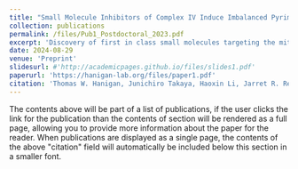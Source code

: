 ```yaml
---
title: "Small Molecule Inhibitors of Complex IV Induce Imbalanced Pyrimidine Expansion in OXA1L Variant Cells"
collection: publications
permalink: /files/Pub1_Postdoctoral_2023.pdf
excerpt: 'Discovery of first in class small molecules targeting the mitochondrial insertase OXA1L, and characterization of a common genetic vulnerability mediating selective lethality in non-small cell lung cancer.'
date: 2024-08-29
venue: 'Preprint'
slidesurl: #'http://academicpages.github.io/files/slides1.pdf'
paperurl: 'https://hanigan-lab.org/files/paper1.pdf'
citation: 'Thomas W. Hanigan, Junichiro Takaya, Haoxin Li, Jarret R. Remsberg, Verena Albert, J.C. Ducom, Christopher M. Joslyn, Scott C Henderson, Kathryn S Spencer, Sabrina Barbas, Melissa A Dix, Kim Masuda, Enrique Saez, Kenji Sasaki, Christopher G. Parker, Benjamin F. Cravatt. Small Molecule Inhibitors of Complex IV Induce Imbalanced Pyrimidine Expansion in OXA1L Variant Cells. In-Preparation (2023)..'
---
```


The contents above will be part of a list of publications, if the user clicks the link for the publication than the contents of section will be rendered as a full page, allowing you to provide more information about the paper for the reader. When publications are displayed as a single page, the contents of the above "citation" field will automatically be included below this section in a smaller font.